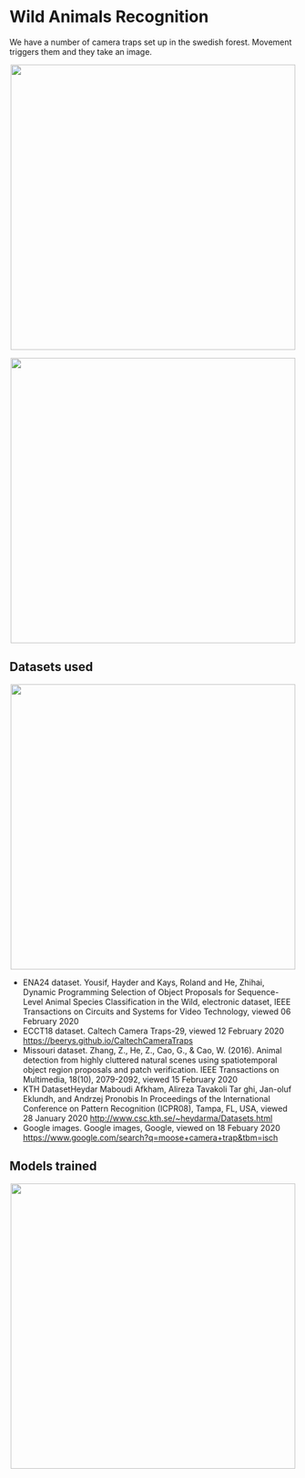 # Wild Animals Recognition

We have a number of camera traps set up in the swedish forest. Movement triggers
them and they take an image. 

<p align="center">
<img src="https://user-images.githubusercontent.com/50867974/116964542-0f8a3400-acac-11eb-8eb6-9b5a93ddc081.jpg" width="500">
</p>

<p align="center">
<img src="https://user-images.githubusercontent.com/50867974/116964539-0ef19d80-acac-11eb-87ba-550813e1ef87.jpg" width="500">
</p>

## Datasets used
<p align="center">
<img src="https://user-images.githubusercontent.com/50867974/116964938-fa61d500-acac-11eb-85fa-a6dd9dd201c4.png" width="500">
</p>

- ENA24 dataset. Yousif, Hayder and Kays, Roland and He, Zhihai, Dynamic Programming Selection of Object Proposals for Sequence-Level Animal Species Classification in the Wild, electronic dataset, IEEE Transactions on Circuits and Systems for Video Technology, viewed 06 February 2020
- ECCT18 dataset. Caltech Camera Traps-29, viewed 12 February 2020 <https://beerys.github.io/CaltechCameraTraps>
- Missouri dataset. Zhang, Z., He, Z., Cao, G., & Cao, W. (2016). Animal detection from highly cluttered natural scenes using spatiotemporal object region proposals and patch verification. IEEE Transactions on Multimedia, 18(10), 2079-2092, viewed 15 February 2020
- KTH DatasetHeydar Maboudi Afkham, Alireza Tavakoli Tar ghi, Jan-oluf Eklundh, and Andrzej Pronobis In Proceedings of the International Conference on Pattern Recognition (ICPR08), Tampa, FL, USA, viewed 28 January 2020 <http://www.csc.kth.se/~heydarma/Datasets.html>
- Google images. Google images, Google, viewed on 18 Febuary 2020 <https://www.google.com/search?q=moose+camera+trap&tbm=isch>

## Models trained
<p align="center">
<img src="https://user-images.githubusercontent.com/50867974/116965164-75c38680-acad-11eb-8e9d-1860adda6f87.png" width="500">
</p>
